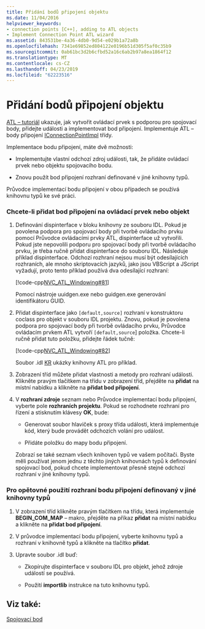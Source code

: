 ```yaml
---
title: Přidání bodů připojení objektu
ms.date: 11/04/2016
helpviewer_keywords:
- connection points [C++], adding to ATL objects
- Implement Connection Point ATL wizard
ms.assetid: 843531be-4a36-4db0-9d54-e029b1a72a8b
ms.openlocfilehash: 7341e69852ed804122e0196b51d305f5af0c35b9
ms.sourcegitcommit: 0ab61bc3d2b6cfbd52a16c6ab2b97a8ea1864f12
ms.translationtype: MT
ms.contentlocale: cs-CZ
ms.lasthandoff: 04/23/2019
ms.locfileid: "62223516"
---
```

# <a name="adding-connection-points-to-an-object"></a>Přidání bodů připojení objektu

[ATL – tutoriál](../atl/active-template-library-atl-tutorial.md) ukazuje, jak vytvořit ovládací prvek s podporou pro spojovací body, přidejte události a implementovat bod připojení. Implementuje ATL – body připojení [IConnectionPointImpl](../atl/reference/iconnectionpointimpl-class.md) třídy.

Implementace bodu připojení, máte dvě možnosti:

- Implementujte vlastní odchozí zdroj události, tak, že přidáte ovládací prvek nebo objektu spojovacího bodu.

- Znovu použít bod připojení rozhraní definované v jiné knihovny typů.

Průvodce implementací bodu připojení v obou případech se používá knihovnu typů ke své práci.

### <a name="to-add-a-connection-point-to-a-control-or-object"></a>Chcete-li přidat bod připojení na ovládací prvek nebo objekt

1. Definování dispinterface v bloku knihovny ze souboru IDL. Pokud je povolena podpora pro spojovací body při tvorbě ovládacího prvku pomocí Průvodce ovládacími prvky ATL, dispinterface už vytvořili. Pokud jste nepovolili podporu pro spojovací body při tvorbě ovládacího prvku, je třeba ručně přidat dispinterface do souboru IDL. Následuje příklad dispinterface. Odchozí rozhraní nejsou musí být odesílajících rozhraních, ale mnoho skriptovacích jazyků, jako jsou VBScript a JScript vyžadují, proto tento příklad používá dva odesílající rozhraní:

   [!code-cpp[NVC_ATL_Windowing#81](../atl/codesnippet/cpp/adding-connection-points-to-an-object_1.idl)]

   Pomocí nástroje uuidgen.exe nebo guidgen.exe generování identifikátoru GUID.

2. Přidat dispinterface jako `[default,source]` rozhraní v konstruktoru coclass pro objekt v souboru IDL projektu. Znovu, pokud je povolena podpora pro spojovací body při tvorbě ovládacího prvku, Průvodce ovládacím prvkem ATL vytvoří `[default,source`] položka. Chcete-li ručně přidat tuto položku, přidejte řádek tučně:

   [!code-cpp[NVC_ATL_Windowing#82](../atl/codesnippet/cpp/adding-connection-points-to-an-object_2.idl)]

   Soubor .idl [KR](../overview/visual-cpp-samples.md) ukázky knihovny ATL pro příklad.

3. Zobrazení tříd můžete přidat vlastnosti a metody pro rozhraní události. Klikněte pravým tlačítkem na třídu v zobrazení tříd, přejděte na **přidat** na místní nabídku a klikněte na **přidat bod připojení**.

4. V **rozhraní zdroje** seznam nebo Průvodce implementací bodu připojení, vyberte pole **rozhraních projektu**. Pokud se rozhodnete rozhraní pro řízení a stisknutím klávesy **OK**, bude:

   - Generovat soubor hlaviček s proxy třída události, která implementuje kód, který bude provádět odchozích volání pro událost.

   - Přidáte položku do mapy bodu připojení.

   Zobrazí se také seznam všech knihoven typů ve vašem počítači. Byste měli používat jenom jednu z těchto jiných knihovnách typů k definování spojovací bod, pokud chcete implementovat přesně stejné odchozí rozhraní v jiné knihovny typů.

### <a name="to-reuse-a-connection-point-interface-defined-in-another-type-library"></a>Pro opětovné použití rozhraní bodu připojení definovaný v jiné knihovny typů

1. V zobrazení tříd klikněte pravým tlačítkem na třídu, která implementuje **BEGIN_COM_MAP** – makro, přejděte na příkaz **přidat** na místní nabídku a klikněte na **přidat bod připojení**.

2. V průvodce implementací bodu připojení, vyberte knihovnu typů a rozhraní v knihovně typů a klikněte na tlačítko **přidat**.

3. Upravte soubor .idl buď:

   - Zkopírujte dispinterface v souboru IDL pro objekt, jehož zdroje událostí se používá.

   - Použití **importlib** instrukce na tuto knihovnu typů.

## <a name="see-also"></a>Viz také:

[Spojovací bod](../atl/atl-connection-points.md)

